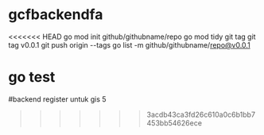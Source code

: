 # gcfbackendfa

<<<<<<< HEAD
go mod init github/githubname/repo
go mod tidy
git tag
git tag v0.0.1
git push origin --tags
go list -m github/githubname/repo@v0.0.1

go test
=======
#backend register untuk gis 5
>>>>>>> 3acdb43ca3fd26c610a0c6b1bb7453bb54626ece
